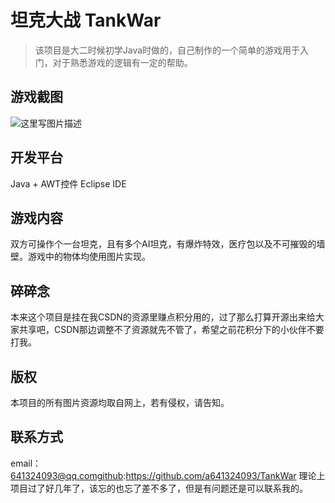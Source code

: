 # 坦克大战 TankWar
> 该项目是大二时候初学Java时做的，自己制作的一个简单的游戏用于入门，对于熟悉游戏的逻辑有一定的帮助。

## 游戏截图
![这里写图片描述](http://img.blog.csdn.net/20171010213106425?watermark/2/text/aHR0cDovL2Jsb2cuY3Nkbi5uZXQvYTY0MTMyNDA5Mw==/font/5a6L5L2T/fontsize/400/fill/I0JBQkFCMA==/dissolve/70/gravity/SouthEast)
## 开发平台
Java + AWT控件 
Eclipse IDE
## 游戏内容
双方可操作个一台坦克，且有多个AI坦克，有爆炸特效，医疗包以及不可摧毁的墙壁。游戏中的物体均使用图片实现。

## 碎碎念
本来这个项目是挂在我CSDN的资源里赚点积分用的，过了那么打算开源出来给大家共享吧，CSDN那边调整不了资源就先不管了，希望之前花积分下的小伙伴不要打我。

## 版权
本项目的所有图片资源均取自网上，若有侵权，请告知。

## 联系方式
email：641324093@qq.comgithub:https://github.com/a641324093/TankWar
理论上项目过了好几年了，该忘的也忘了差不多了，但是有问题还是可以联系我的。


